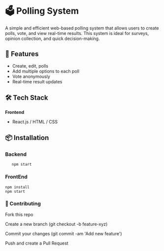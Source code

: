 # 🗳️ Polling System

A simple and efficient web-based polling system that allows users to create polls, vote, and view real-time results. This system is ideal for surveys, opinion collection, and quick decision-making.

## 🚀 Features

- Create, edit, polls
- Add multiple options to each poll
- Vote anonymously 
- Real-time result updates

## 🛠️ Tech Stack

**Frontend**  
- React.js / HTML / CSS


## 📦 Installation

### Backend
```
   npm start
```
### FrontEnd 
```
npm install
npm start
```
### 🤝 Contributing
Fork this repo

Create a new branch (git checkout -b feature-xyz)

Commit your changes (git commit -am 'Add new feature')

Push and create a Pull Request
